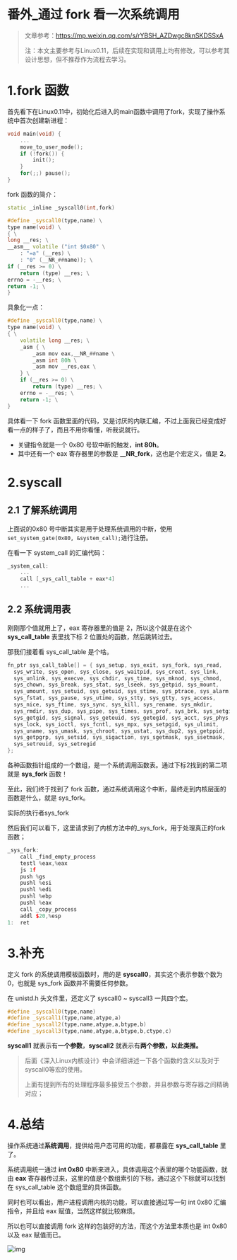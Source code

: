 # 番外_通过 fork 看一次系统调用

> 文章参考：https://mp.weixin.qq.com/s/rYBSH_AZDwgc8knSKDSSxA
>
> 注：本文主要参考与Linux0.11，后续在实现和调用上均有修改，可以参考其设计思想，但不推荐作为流程去学习。

# 1.fork 函数

首先看下在Linux0.11中，初始化后进入的main函数中调用了fork，实现了操作系统中首次创建新进程：

```C++
void main(void) {
    ...    
    move_to_user_mode();
    if (!fork()) {
        init();
    }
    for(;;) pause();
}
```

fork 函数的简介：

```C++
static _inline _syscall0(int,fork)

#define _syscall0(type,name) \
type name(void) \
{ \
long __res; \
__asm__ volatile ("int $0x80" \
    : "=a" (__res) \
    : "0" (__NR_##name)); \
if (__res >= 0) \
    return (type) __res; \
errno = -__res; \
return -1; \
}
```

具象化一点：

```C++
#define _syscall0(type,name) \
type name(void) \
{ \
    volatile long __res; \
    _asm { \
        _asm mov eax,__NR_##name \
        _asm int 80h \
        _asm mov __res,eax \
    } \
    if (__res >= 0) \
        return (type) __res; \
    errno = -__res; \
    return -1; \
}
```

具体看一下 fork 函数里面的代码，又是讨厌的内联汇编，不过上面我已经变成好看一点的样子了，而且不用你看懂，听我说就行。 

- 关键指令就是一个 0x80 号软中断的触发，**int 80h**。
- 其中还有一个 eax 寄存器里的参数是 **__NR_fork**，这也是个宏定义，值是 **2**。

# 2.syscall

## 2.1 了解系统调用

上面说的0x80 号中断其实是用于处理系统调用的中断，使用``set_system_gate(0x80, &system_call);``进行注册。

在看一下 system_call 的汇编代码：

```C++
_system_call:
    ...
    call [_sys_call_table + eax*4]
    ...
```

## 2.2 系统调用表

刚刚那个值就用上了，eax 寄存器里的值是 2，所以这个就是在这个 **sys_call_table** 表里找下标 2 位置处的函数，然后跳转过去。

那我们接着看 sys_call_table 是个啥。

```C++
fn_ptr sys_call_table[] = { sys_setup, sys_exit, sys_fork, sys_read,
  sys_write, sys_open, sys_close, sys_waitpid, sys_creat, sys_link,
  sys_unlink, sys_execve, sys_chdir, sys_time, sys_mknod, sys_chmod,
  sys_chown, sys_break, sys_stat, sys_lseek, sys_getpid, sys_mount,
  sys_umount, sys_setuid, sys_getuid, sys_stime, sys_ptrace, sys_alarm,
  sys_fstat, sys_pause, sys_utime, sys_stty, sys_gtty, sys_access,
  sys_nice, sys_ftime, sys_sync, sys_kill, sys_rename, sys_mkdir,
  sys_rmdir, sys_dup, sys_pipe, sys_times, sys_prof, sys_brk, sys_setgid,
  sys_getgid, sys_signal, sys_geteuid, sys_getegid, sys_acct, sys_phys,
  sys_lock, sys_ioctl, sys_fcntl, sys_mpx, sys_setpgid, sys_ulimit,
  sys_uname, sys_umask, sys_chroot, sys_ustat, sys_dup2, sys_getppid,
  sys_getpgrp, sys_setsid, sys_sigaction, sys_sgetmask, sys_ssetmask,
  sys_setreuid, sys_setregid
};
```

各种函数指针组成的一个数组，是一个系统调用函数表。通过下标2找到的第二项就是 **sys_fork** 函数！

至此，我们终于找到了 fork 函数，通过系统调用这个中断，最终走到内核层面的函数是什么，就是 sys_fork。

实际的执行者sys_fork

然后我们可以看下，这里请求到了内核方法中的_sys_fork，用于处理真正的fork函数；

```C++
_sys_fork:
    call _find_empty_process
    testl %eax,%eax
    js 1f
    push %gs
    pushl %esi
    pushl %edi
    pushl %ebp
    pushl %eax
    call _copy_process
    addl $20,%esp
1:  ret
```

# 3.补充

定义 fork 的系统调用模板函数时，用的是 **syscall0**，其实这个表示参数个数为 0，也就是 sys_fork 函数并不需要任何参数。

在 unistd.h 头文件里，还定义了 syscall0 ~ syscall3 一共四个宏。

```C++
#define _syscall0(type,name)
#define _syscall1(type,name,atype,a)
#define _syscall2(type,name,atype,a,btype,b)
#define _syscall3(type,name,atype,a,btype,b,ctype,c)
```

**syscall1** 就表示有**一个参数**，**syscall2** 就表示有**两个参数，以此类推。**

> 后面《深入Linux内核设计》中会详细讲述一下各个函数的含义以及对于syscall0等宏的使用。
>
> 上面有提到所有的处理程序最多接受五个参数，并且参数与寄存器之间精确对应；

# 4.总结

操作系统通过**系统调用**，提供给用户态可用的功能，都暴露在 **sys_call_table** 里了。

系统调用统一通过 **int 0x80** 中断来进入，具体调用这个表里的哪个功能函数，就由 **eax** 寄存器传过来，这里的值是个数组索引的下标，通过这个下标就可以找到在 sys_call_table 这个数组里的具体函数。

同时也可以看出，用户进程调用内核的功能，可以直接通过写一句 int 0x80 汇编指令，并且给 eax 赋值，当然这样就比较麻烦。

所以也可以直接调用 fork 这样的包装好的方法，而这个方法里本质也是 int 0x80 以及 eax 赋值而已。

![img](https://p2onpu7kg4.feishu.cn/space/api/box/stream/download/asynccode/?code=ZDk5YzFkYmFhMzkxYTljOWQxNDQ1MTFhMjg2MDMwYTVfU0V5aXhvOUhqWkthUkFZWXk5aDdtdTRzcW1kRmJPanlfVG9rZW46Um93TWJtdDE1b3cyOGZ4UDVEYmNEdjFDbmZlXzE3MDUzMzI0OTY6MTcwNTMzNjA5Nl9WNA)